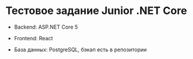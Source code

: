 # Тестовое задание Junior .NET Core
- Backend: ASP.NET Core 5

- Frontend: React

- База данных: PostgreSQL, бэкап есть в репозитории


